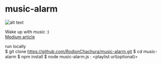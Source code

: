 # music-alarm
![alt text](https://cdn-images-1.medium.com/max/1100/1*rUm_uc6-7mPAO9YCqbZKUg.jpeg)

Wake up with music :) <br />
[Medium article](https://medium.com/@geekrodion/making-music-alarm-with-linux-nodejs-yandex-music-db8ea6dc552c)

run locally <br />
$ git clone https://github.com/RodionChachura/music-alarm.git
$ cd music-alarm
$ npm install
$ node music-alarm.js <number of hours>:<number of minutes> <playlist url(optional)>


